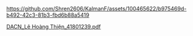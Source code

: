 

https://github.com/Shren2606/KalmanF/assets/100465622/b975469d-b492-42c3-81b3-fbd6b88a5419

[DACN_Lê Hoàng Thiện_41801239.pdf](https://github.com/user-attachments/files/15509545/TS.Tr.n.Vi.t.Hung_DACN_Le.Hoang.Thi.n_41801239.pdf)
